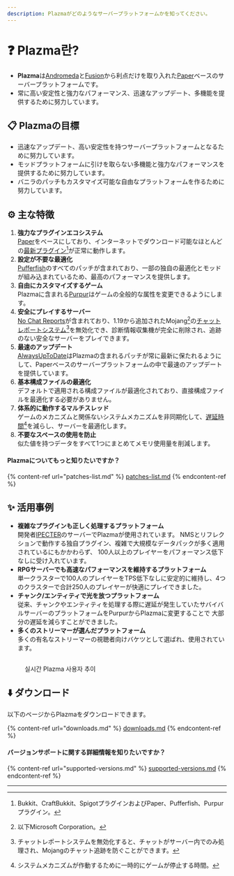 ```yaml
---
description: Plazmaがどのようなサーバープラットフォームかを知ってください。
---
```


# ❓ Plazma란?

- **Plazma**は[Andromeda](https://github.com/EarendelArchived/Andromeda)と[Fusion](https://github.com/RuinedTechnologyUnify/Fusion)から利点だけを取り入れた[Paper](https://github.com/PaperMC/Paper)ベースのサーバープラットフォームです。
- 常に高い安定性と強力なパフォーマンス、迅速なアップデート、多機能を提供するために努力しています。

## 📋 Plazmaの目標 <a href="#id-1" id="id-1"></a>

- 迅速なアップデート、高い安定性を持つサーバープラットフォームとなるために努力しています。
- モッドプラットフォームに引けを取らない多機能と強力なパフォーマンスを提供するために努力しています。
- バニラのパッチもカスタマイズ可能な自由なプラットフォームを作るために努力しています。

## ⚙️ 主な特徴 <a href="#id-2" id="id-2"></a>

1. **強力なプラグインエコシステム**\
   [Paper](https://github.com/PaperMC/Paper)をベースにしており、インターネットでダウンロード可能なほとんどの[最新プラグイン](#user-content-fn-1)[^1]が正常に動作します。
2. **設定が不要な最適化**\
   [Pufferfish](https://github.com/pufferfish-gg/Pufferfish)のすべてのパッチが含まれており、一部の独自の最適化とモッドが組み込まれているため、最高のパフォーマンスを提供します。
3. **自由にカスタマイズするゲーム**\
   Plazmaに含まれる[Purpur](https://github.com/PurpurMC/Purpur)はゲームの全般的な属性を変更できるようにします。
4. **安全にプレイするサーバー**\
   [No Chat Reports](https://github.com/Aizistral-Studios/No-Chat-Reports)が含まれており、1.19から追加されたMojang[^2]の[チャットレポートシステム](#user-content-fn-3)[^3]を無効化でき、診断情報収集機が完全に削除され、追跡のない安全なサーバーをプレイできます。
5. **最速のアップデート**\
   [AlwaysUpToDate](https://github.com/PlazmaMC/AlwaysUpToDate)はPlazmaの含まれるパッチが常に最新に保たれるようにして、Paperベースのサーバープラットフォームの中で最速のアップデートを提供しています。
6. **基本構成ファイルの最適化**\
   デフォルトで適用される構成ファイルが最適化されており、直接構成ファイルを最適化する必要がありません。
7. **体系的に動作するマルチスレッド**\
   ゲームのメカニズムと関係ないシステムメカニズムを非同期化して、[遅延時間](#user-content-fn-4)[^4]を減らし、サーバーを最適化します。
8. **不要なスペースの使用を防止**\
   似た値を持つデータをすべて1つにまとめてメモリ使用量を削減します。

#### Plazmaについてもっと知りたいですか？ <a href="#etc-1" id="etc-1"></a>

{% content-ref url="patches-list.md" %}
[patches-list.md](patches-list.md)
{% endcontent-ref %}

## ✨ 活用事例 <a href="#id-3" id="id-3"></a>

- **複雑なプラグインも正しく処理するプラットフォーム**\
  開発者[IPECTER](https://github.com/IPECTER)のサーバーでPlazmaが使用されています。 NMSとリフレクションで動作する独自プラグイン、複雑で大規模なデータパックが多く適用されているにもかかわらず、
  100人以上のプレイヤーをパフォーマンス低下なしに受け入れています。
- **RPGサーバーでも高速なパフォーマンスを維持するプラットフォーム**\
  単一クラスターで100人のプレイヤーをTPS低下なしに安定的に維持し、4つのクラスターで合計250人のプレイヤーが快適にプレイできました。
- **チャンク/エンティティで光を放つプラットフォーム**\
  従来、チャンクやエンティティを処理する際に遅延が発生していたサバイバルサーバーのプラットフォームをPurpurからPlazmaに変更することで
  大部分の遅延を減らすことができました。
- **多くのストリーマーが選んだプラットフォーム**\
  多くの有名なストリーマーの視聴者向けバケツとして選ばれ、使用されています。

<figure>
   <img src="https://badge.plazmamc.org/internal/bstats" alt="">
   
   <figcaption><p>실시간 Plazma 사용자 추이</p></figcaption>
</figure>

## ⬇️ ダウンロード

以下のページからPlazmaをダウンロードできます。

{% content-ref url="downloads.md" %}
[downloads.md](downloads.md)
{% endcontent-ref %}

#### バージョンサポートに関する詳細情報を知りたいですか？

{% content-ref url="supported-versions.md" %}
[supported-versions.md](supported-versions.md)
{% endcontent-ref %}

***

[^1]: Bukkit、CraftBukkit、SpigotプラグインおよびPaper、Pufferfish、Purpurプラグイン。

[^2]: 以下Microsoft Corporation。

[^3]: チャットレポートシステムを無効化すると、チャットがサーバー内でのみ処理され、Mojangのチャット追跡を防ぐことができます。

[^4]: システムメカニズムが作動するために一時的にゲームが停止する時間。
